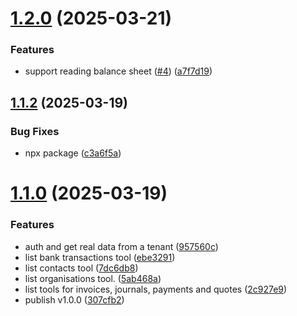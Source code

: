 # [1.2.0](https://github.com/john-zhang-dev/xero-mcp/compare/v1.1.2...v1.2.0) (2025-03-21)


### Features

* support reading balance sheet ([#4](https://github.com/john-zhang-dev/xero-mcp/issues/4)) ([a7f7d19](https://github.com/john-zhang-dev/xero-mcp/commit/a7f7d190a823e4ea7a9695f7bc2e011098f7d522))



## [1.1.2](https://github.com/john-zhang-dev/xero-mcp/compare/v1.1.0...v1.1.2) (2025-03-19)


### Bug Fixes

* npx package ([c3a6f5a](https://github.com/john-zhang-dev/xero-mcp/commit/c3a6f5a60c449e139183ab5cddc7c06389bde2e4))



# [1.1.0](https://github.com/john-zhang-dev/xero-mcp/compare/957560cb3556f65d1bca1e9437bc67ee32699b18...v1.1.0) (2025-03-19)


### Features

* auth and get real data from a tenant ([957560c](https://github.com/john-zhang-dev/xero-mcp/commit/957560cb3556f65d1bca1e9437bc67ee32699b18))
* list bank transactions tool ([ebe3291](https://github.com/john-zhang-dev/xero-mcp/commit/ebe329165febd54cfc104c54be37230b642856fd))
* list contacts tool ([7dc6db8](https://github.com/john-zhang-dev/xero-mcp/commit/7dc6db8fb881e7909dbfa27599bc5dd8f658d0db))
* list organisations tool. ([5ab468a](https://github.com/john-zhang-dev/xero-mcp/commit/5ab468aca244bd74212554ab04c7059d54034bab))
* list tools for invoices, journals, payments and quotes ([2c927e9](https://github.com/john-zhang-dev/xero-mcp/commit/2c927e93933c8091a12e8f8c8445057bbd254c52))
* publish v1.0.0 ([307cfb2](https://github.com/john-zhang-dev/xero-mcp/commit/307cfb2681b6918ed288621be3c8c9a6f735261e))



